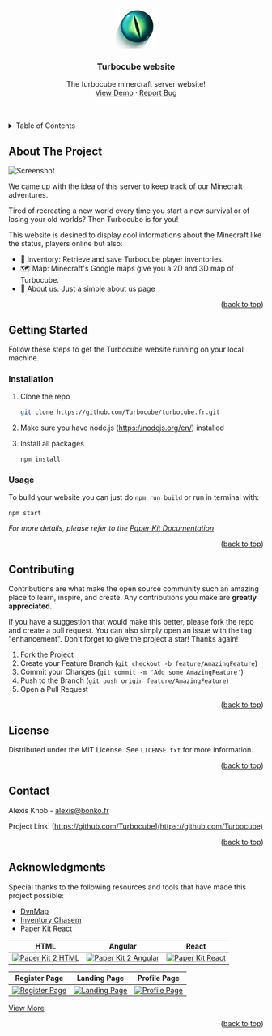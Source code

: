 <a name="readme-top"></a>

<br />
<div align="center">
  <a href="https://github.com/Turbocube/turbocube.fr">
    <img src="public/logo.png" alt="Logo" width="80" height="80">
  </a>

  <h3 align="center">Turbocube website</h3>

  <p align="center">
    The turbocube minercraft server website!
    <br />
    <a href="https://turbocube.fr/">View Demo</a>
    ·
    <a href="https://github.com/Turbocube/turbocube.fr/issues">Report Bug</a>
    <br />
    <br />
    <br />
  </p>
</div>

<details>
  <summary>Table of Contents</summary>
  <ol>
    <li>
      <a href="#getting-started">Getting Started</a>
      <ul>
        <li><a href="#installation">Installation</a></li>
        <li><a href="#usage">Usage</a></li>
      </ul>
    </li>
    <li><a href="#contributing">Contributing</a></li>
    <li><a href="#license">License</a></li>
    <li><a href="#contact">Contact</a></li>
    <li><a href="#acknowledgments">Acknowledgments</a></li>
  </ol>
</details>

## About The Project

<img src="public/screenshot.png" alt="Screenshot"/>

We came up with the idea of this server to keep track of our Minecraft adventures.

Tired of recreating a new world every time you start a new survival or of losing your old worlds?
Then Turbocube is for you!

This website is desined to display cool informations about the Minecraft like the status, players online but also:
* 👜 Inventory: Retrieve and save Turbocube player inventories.
* 🗺️ Map: Minecraft's Google maps give you a 2D and 3D map of Turbocube.
* 👤 About us: Just a simple about us page

<p align="right">(<a href="#readme-top">back to top</a>)</p>

## Getting Started

Follow these steps to get the Turbocube website running on your local machine.

### Installation

1. Clone the repo

   ```sh
   git clone https://github.com/Turbocube/turbocube.fr.git
   ```

2.  Make sure you have node.js (<https://nodejs.org/en/>) installed

3.  Install all packages
    ```
    npm install
    ```

### Usage

To build your website you can just do `npm run build` or run in terminal with:
```
npm start
```

_For more details, please refer to the [Paper Kit Documentation](https://demos.creative-tim.com/paper-kit-react/#/documentation/introduction?ref=pkr-github-readme)_

<p align="right">(<a href="#readme-top">back to top</a>)</p>

## Contributing

Contributions are what make the open source community such an amazing place to learn, inspire, and create. Any contributions you make are **greatly appreciated**.

If you have a suggestion that would make this better, please fork the repo and create a pull request. You can also simply open an issue with the tag "enhancement".
Don't forget to give the project a star! Thanks again!

1. Fork the Project
2. Create your Feature Branch (`git checkout -b feature/AmazingFeature`)
3. Commit your Changes (`git commit -m 'Add some AmazingFeature'`)
4. Push to the Branch (`git push origin feature/AmazingFeature`)
5. Open a Pull Request

<p align="right">(<a href="#readme-top">back to top</a>)</p>

## License

Distributed under the MIT License. See `LICENSE.txt` for more information.

<p align="right">(<a href="#readme-top">back to top</a>)</p>

## Contact

Alexis Knob - alexis@bonko.fr

Project Link: [https://github.com/Turbocube](https://github.com/Turbocube)

<p align="right">(<a href="#readme-top">back to top</a>)</p>

## Acknowledgments

Special thanks to the following resources and tools that have made this project possible:

* [DynMap](https://www.spigotmc.org/resources/dynmap%C2%AE.274/)
* [Inventory Chasem](https://inventories.chasem.dev/)
* [Paper Kit React](https://www.creative-tim.com/product/paper-kit-react)


| HTML | Angular | React |
| --- | --- | --- |
| [![Paper Kit 2 HTML](https://raw.githubusercontent.com/creativetimofficial/public-assets/master/paper-kit-2-html/opt_pk2_thumbnail.jpg)](https://www.creative-tim.com/product/paper-kit-2?ref=pkr-github-readme)  | [![Paper Kit 2 Angular](https://raw.githubusercontent.com/creativetimofficial/public-assets/master/paper-kit-2-angular/opt_pk2_angular_thumbnail.jpg)](https://www.creative-tim.com/product/paper-kit-2-angular?ref=pkr-github-readme)  | [![Paper Kit  React](https://raw.githubusercontent.com/creativetimofficial/public-assets/master/paper-kit-react/opt_pk_react_thumbnail.jpg)](https://www.creative-tim.com/product/paper-kit-react?ref=pkr-github-readme)  

| Register Page | Landing Page | Profile Page  |
| --- | --- | ---  |
| [![Register Page](https://raw.githubusercontent.com/creativetimofficial/public-assets/master/paper-kit-react/register.png)](https://demos.creative-tim.com/paper-kit-react/#/register-page?ref=pkr-github-readme)  | [![Landing Page](https://raw.githubusercontent.com/creativetimofficial/public-assets/master/paper-kit-react/landing.png)](https://demos.creative-tim.com/paper-kit-react/#/landing-page?ref=pkr-github-readme)  | [![Profile Page](https://raw.githubusercontent.com/creativetimofficial/public-assets/master/paper-kit-react/profile.png)](https://demos.creative-tim.com/paper-kit-react/#/profile-page?ref=pkr-github-readme)  

[View More](https://demos.creative-tim.com/paper-kit-react/#/index?ref=pkr-github-readme)


<p align="right">(<a href="#readme-top">back to top</a>)</p>